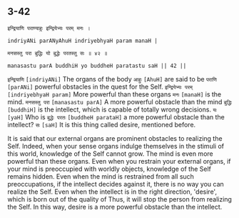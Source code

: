 ## 3-42


```shloka-sa
इन्द्रियाणि पराण्याहुः इन्द्रियेभ्यः परम् मनः ।
```
```shloka-sa-hk
indriyANi parANyAhuH indriyebhyaH param manaH |
```
```shloka-sa
मनसस्तु परा बुद्धिः यो बुद्धेः परतस्तु सः ॥ ४२ ॥
```
```shloka-sa-hk
manasastu parA buddhiH yo buddheH paratastu saH || 42 ||
```

`इन्द्रियाणि` `[indriyANi]` The organs of the body `आहुः` `[AhuH]` are said to be `पराणि` `[parANi]` powerful obstacles in the quest for the Self. `इन्द्रियेभ्यः परम्` `[indriyebhyaH param]` More powerful than these organs `मनः` `[manaH]` is the mind. `मनसस्तु परा` `[manasastu parA]` A more powerful obstacle than the mind `बुद्धिः` `[buddhiH]` is the intellect, which is capable of totally wrong decisions. `यः` `[yaH]` Who is `बुद्धेः परतः` `[buddheH parataH]` a more powerful obstacle than the intellect? `सः` `[saH]` It is this thing called desire, mentioned before.

It is said that our external organs are prominent obstacles to realizing the Self. Indeed, when your sense organs indulge themselves in the stimuli of this world, knowledge of the Self cannot grow. 
The mind is even more powerful than these organs. Even when you restrain your external organs, if your mind is preoccupied with worldly objects, knowledge of the Self remains hidden. 
Even when the mind is restrained from all such preoccupations, if the intellect decides against it, there is no way you can realize the Self.
Even when the intellect is in the right direction, 'desire', which is born out of the quality of 
Thus, it will stop the person from realizing the Self. In this way, desire is a more powerful obstacle than the intellect.

